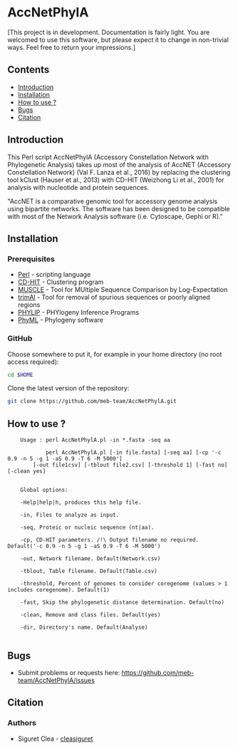 # AccNetPhylA

[This project is in development. Documentation is fairly light. You are welcomed to use this software, but please expect it to change in non-trivial ways. Feel free to return your impressions.]

## Contents 

* [Introduction](https://github.com/meb-team/AccNetPhylA/blob/master/README.md#introduction)
* [Installation](https://github.com/meb-team/AccNetPhylA/blob/master/README.md#installation)
* [How to use ?](https://github.com/meb-team/AccNetPhylA/blob/master/README.md#how-to-use)
* [Bugs](https://github.com/meb-team/AccNetPhylA/blob/master/README.md#bugs)
* [Citation](https://github.com/meb-team/AccNetPhylA/blob/master/README.md#citation)

## Introduction

This Perl script AccNetPhylA (Accessory Constellation Network with Phylogenetic Analysis) takes up most of the analysis of AccNET (Accessory Constellation Network) (Val F. Lanza et al., 2016) by replacing the clustering tool kClust (Hauser et al., 2013) with CD-HIT (Weizhong Li et al., 2001) for analysis with nucleotide and protein sequences. 

"AccNET is a comparative genomic tool for accessory genome analysis using bipartite networks. The software has been designed to be compatible with most of the Network Analysis software (i.e. Cytoscape, Gephi or R)."

## Installation 

### Prerequisites

 * [Perl](https://www.perl.org/) - scripting language
 * [CD-HIT](http://weizhongli-lab.org/cd-hit/) - Clustering program
 * [MUSCLE](https://www.drive5.com/muscle/) - Tool for MUltiple Sequence Comparison by Log-Expectation
 * [trimAl](http://trimal.cgenomics.org/) - Tool for removal of spurious sequences or poorly aligned regions
 * [PHYLIP](http://evolution.genetics.washington.edu/phylip.html) - PHYlogeny Inference Programs
 * [PhyML](http://www.atgc-montpellier.fr/phyml/) - Phylogeny software

### GitHub

Choose somewhere to put it, for example in your home directory (no root access required):

```bash
cd $HOME
```

Clone the latest version of the repository:

```bash
git clone https://github.com/meb-team/AccNetPhylA.git
```

## How to use ?

```
    Usage : perl AccNetPhylA.pl -in *.fasta -seq aa
    
            perl AccNetPhylA.pl [-in file.fasta] [-seq aa] [-cp '-c 0.9 -n 5 -g 1 -aS 0.9 -T 6 -M 5000'] 
	    [-out file1csv] [-tblout file2.csv] [-threshold 1] [-fast no] [-clean yes]


    Global options:

    -Help|help|h, produces this help file. 
	
    -in, Files to analyze as input.	
	
    -seq, Proteic or nucleic sequence (nt|aa).

    -cp, CD-HIT parameters. /!\ Output filename no required. Default('-c 0.9 -n 5 -g 1 -aS 0.9 -T 6 -M 5000')
	
    -out, Network filename. Default(Network.csv)
	
    -tblout, Table filename. Default(Table.csv)
	
    -threshold,	Percent of genomes to consider coregenome (values > 1 includes coregenome). Default(1)
	
    -fast, Skip the phylogenetic distance determination. Default(no)
	
    -clean, Remove and class files. Default(yes)
	
    -dir, Directory's name. Default(Analyse)
  
```


## Bugs

* Submit problems or requests here: https://github.com/meb-team/AccNetPhylA/issues


## Citation

### Authors
* Siguret Clea - [cleasiguret](https://github.com/cleasiguret)
